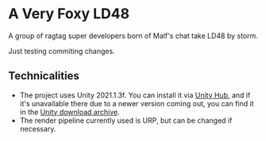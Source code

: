 # A Very Foxy LD48
A group of ragtag super developers born of Malf's chat take LD48 by storm.

Just testing commiting changes.

## Technicalities
* The project uses Unity 2021.1.3f. You can install it via [Unity Hub](https://unity3d.com/get-unity/download), and if it's unavailable there due to a newer version coming out, you can find it in the [Unity download archive](https://unity3d.com/get-unity/download/archive).
* The render pipeline currently used is URP, but can be changed if necessary.
